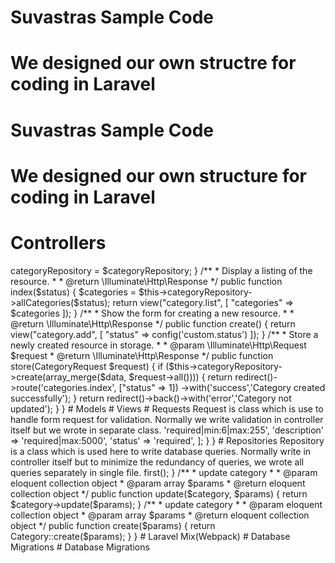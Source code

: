 # Suvastras Sample Code 
# We designed our own structre for coding in Laravel

# Suvastras Sample Code 
# We designed our own structure for coding in Laravel
# Controllers

<?php

namespace App\Http\Controllers;

use Illuminate\Http\Request;
use App\Http\Controllers\Base\BaseController;
use App\Http\Repositories\CategoryRepository;
use App\Http\Requests\CategoryRequest;
use Illuminate\Support\Str;

class CategoryController extends BaseController
{
	/**
	* @var  CategoryRepository $categoryRepository - Category Repository
	*/
	protected $categoryRepository;

	/**
	* Create a new controller instance.
	*
	* @return void
	*/
    public function __construct(CategoryRepository $categoryRepository)
    {
        $this->categoryRepository = $categoryRepository;
    }

	/**
	* Display a listing of the resource.
	*
	* @return \Illuminate\Http\Response
	*/
    public function index($status)
    {

    	$categories = $this->categoryRepository->allCategories($status);

        return view("category.list", [
        	"categories" => $categories
        ]);
    }

	/**
	* Show the form for creating a new resource.
	*
	* @return \Illuminate\Http\Response
	*/
    public function create()
    {
        return view("category.add", [ "status"	=> config('custom.status') ]);
    }

	/**
	* Store a newly created resource in storage.
	*
	* @param  \Illuminate\Http\Request  $request
	* @return \Illuminate\Http\Response
	*/
    public function store(CategoryRequest $request)
    {

        if ($this->categoryRepository->create(array_merge($data, $request->all()))) {
        	return redirect()->route('categories.index', ["status" => 1])
        					->with('success','Category created successfully');
        }

        return redirect()->back()->with('error','Category not updated');
    }
}
# Models

# Views

# Requests

Request is class which is use to handle form request for validation. Normally we write validation in controller itself but we wrote in separate class. 

<?php

/*
* CategoryRequest.php - Request file
*
* This file is part of the Category component.
*-----------------------------------------------------------------------------*/

namespace App\Http\Requests;

use Illuminate\Validation\Factory as ValidatorFactory;
use Illuminate\Foundation\Http\FormRequest;
use Illuminate\Http\Request;

class CategoryRequest extends FormRequest
{

	/**
	* Determine if the user is authorized to make this request.
	*
	* @return bool
	*/
    public function authorize()
    {
        return true;
    }
    
    /**
     * Get the validation rules that apply to the request.
     *
     * @return bool
     *-----------------------------------------------------------------------*/
    public function rules()
    {
        return [
			'name' 			=> 'required|min:6|max:255',
			'description' 	=> 'required|max:5000',
			'status' 		=> 'required',
        ];
    }
}

# Repositories

	Repository is a class which is used here to write database queries. Normally write in controller itself but to minimize the redundancy of queries, we wrote all queries separately in single file.
  
<?php
namespace App\Http\Repositories;
use App\Category;
class CategoryRepository
{
	/**
	* fetch category
	*
	* @param    string $uid
	* @return    eloquent collection object
	*/
	public function fetch($uid)
	{
		return Category::where("uid", "=", $uid)->first();
	}

	/**
	* update category
	*
	* @param    eloquent collection object
	* @param    array $params
	* @return   eloquent collection object
	*/
	public function update($category, $params)
	{
		return $category->update($params);
	}

	/**
	* update category
	*
	* @param    eloquent collection object
	* @param    array $params
	* @return   eloquent collection object
	*/
	public function create($params)
	{
		return Category::create($params);
	}
}

# Laravel Mix(Webpack)

# Database Migrations

# Database Migrations
